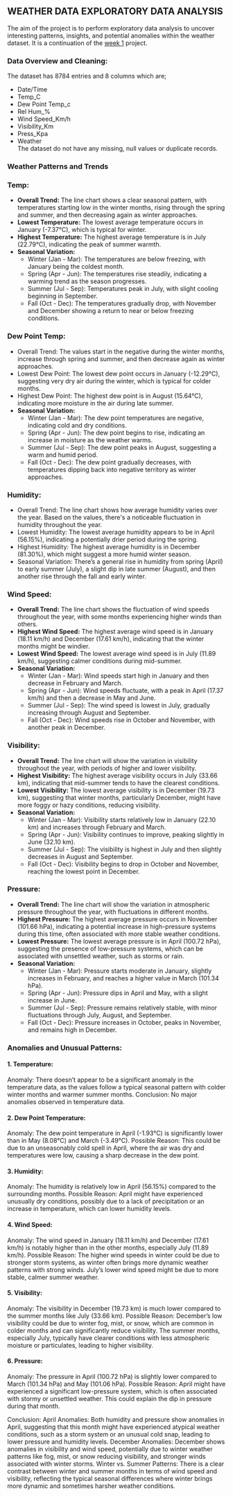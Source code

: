 ## WEATHER DATA EXPLORATORY DATA ANALYSIS
The aim of the project is to perform exploratory data analysis to uncover interesting patterns, insights, and potential anomalies within the weather dataset.
It is a continuation of the [week 1](https://github.com/MorganTheAnalyst/Lux-Academy-Week-1-Project-Python-Sql-for-Data-Science-and-Analysis) project.
### Data Overview and Cleaning:
The dataset has  8784 entries and 8 columns which are;
* Date/Time </br>
* Temp_C </br>
* Dew Point Temp_c </br>
* Rel Hum_% </br>
* Wind Speed_Km/h </br>
* Visibility_Km </br>
* Press_Kpa </br>
* Weather </br>
The dataset do not have any missing, null values or duplicate records.
### Weather Patterns and Trends
### Temp:
* **Overall Trend:** The line chart shows a clear seasonal pattern, with temperatures starting low in the winter months, rising through the spring and summer, and then decreasing again as winter approaches.
* **Lowest Temperature:** The lowest average temperature occurs in January (-7.37°C), which is typical for winter.
* **Highest Temperature:** The highest average temperature is in July (22.79°C), indicating the peak of summer warmth.
* **Seasonal Variation:**</br>
  * Winter (Jan - Mar): The temperatures are below freezing, with January being the coldest month.
  * Spring (Apr - Jun): The temperatures rise steadily, indicating a warming trend as the season progresses.
  * Summer (Jul - Sep): Temperatures peak in July, with slight cooling beginning in September.
  * Fall (Oct - Dec): The temperatures gradually drop, with November and December showing a return to near or below freezing     conditions.
### Dew Point Temp:
* Overall Trend: The values start in the negative during the winter months, increase through spring and summer, and then decrease again as winter approaches.
* Lowest Dew Point: The lowest dew point occurs in January (-12.29°C), suggesting very dry air during the winter, which is typical for colder months.
* Highest Dew Point: The highest dew point is in August (15.64°C), indicating more moisture in the air during late summer.</br>
* **Seasonal Variation:**
  * Winter (Jan - Mar): The dew point temperatures are negative, indicating cold and dry conditions.
  * Spring (Apr - Jun): The dew point begins to rise, indicating an increase in moisture as the weather warms.
  * Summer (Jul - Sep): The dew point peaks in August, suggesting a warm and humid period.
  * Fall (Oct - Dec): The dew point gradually decreases, with temperatures dipping back into negative territory as winter        approaches.
### Humidity:
* Overall Trend: The line chart shows how average humidity varies over the year. Based on the values, there's a noticeable fluctuation in humidity throughout the year.
* Lowest Humidity: The lowest average humidity appears to be in April (56.15%), indicating a potentially drier period during the spring.
* Highest Humidity: The highest average humidity is in December (81.30%), which might suggest a more humid winter season.
* Seasonal Variation: There’s a general rise in humidity from spring (April) to early summer (July), a slight dip in late summer (August), and then another rise through the fall and early winter.
### Wind Speed:
* **Overall Trend:** The line chart shows the fluctuation of wind speeds throughout the year, with some months experiencing higher winds than others.
* **Highest Wind Speed:** The highest average wind speed is in January (18.11 km/h) and December (17.61 km/h), indicating 
that the winter months might be windier.
* **Lowest Wind Speed:** The lowest average wind speed is in July (11.89 km/h), suggesting calmer conditions during mid-summer.
* **Seasonal Variation:** </br>
  * Winter (Jan - Mar): Wind speeds start high in January and then decrease in February and March.
  * Spring (Apr - Jun): Wind speeds fluctuate, with a peak in April (17.37 km/h) and then a decrease in May and June.
  * Summer (Jul - Sep): The wind speed is lowest in July, gradually increasing through August and September.
  * Fall (Oct - Dec): Wind speeds rise in October and November, with another peak in December.
### Visibility:
* **Overall Trend:** The line chart will show the variation in visibility throughout the year, with periods of higher and lower visibility.
* **Highest Visibility:** The highest average visibility occurs in July (33.66 km), indicating that mid-summer tends to have the clearest conditions.
* **Lowest Visibility:** The lowest average visibility is in December (19.73 km), suggesting that winter months, particularly December, might have more foggy or hazy conditions, reducing visibility.
* **Seasonal Variation:**</br>
  * Winter (Jan - Mar): Visibility starts relatively low in January (22.10 km) and increases through February and March.
  * Spring (Apr - Jun): Visibility continues to improve, peaking slightly in June (32.10 km).
  * Summer (Jul - Sep): The visibility is highest in July and then slightly decreases in August and September.
  * Fall (Oct - Dec): Visibility begins to drop in October and November, reaching the lowest point in December.
### Pressure:
* **Overall Trend:** The line chart will show the variation in atmospheric pressure throughout the year, with fluctuations in different months.
* **Highest Pressure:** The highest average pressure occurs in November (101.66 hPa), indicating a potential increase in high-pressure systems during this time, often associated with more stable weather conditions.
* **Lowest Pressure:** The lowest average pressure is in April (100.72 hPa), suggesting the presence of low-pressure systems, which can be associated with unsettled weather, such as storms or rain.
* **Seasonal Variation:** </br>
  * Winter (Jan - Mar): Pressure starts moderate in January, slightly increases in February, and reaches a higher value in 
    March (101.34 hPa).
  * Spring (Apr - Jun): Pressure dips in April and May, with a slight increase in June.
  * Summer (Jul - Sep): Pressure remains relatively stable, with minor fluctuations through July, August, and September.
  * Fall (Oct - Dec): Pressure increases in October, peaks in November, and remains high in December.
### Anomalies and Unusual Patterns:
#### 1. Temperature:
Anomaly: There doesn’t appear to be a significant anomaly in the temperature data, as the values follow a typical seasonal pattern with colder winter months and warmer summer months.
Conclusion: No major anomalies observed in temperature data.
#### 2. Dew Point Temperature:
Anomaly: The dew point temperature in April (-1.93°C) is significantly lower than in May (8.08°C) and March (-3.49°C).
Possible Reason: This could be due to an unseasonably cold spell in April, where the air was dry and temperatures were low, causing a sharp decrease in the dew point.
#### 3. Humidity:
Anomaly: The humidity is relatively low in April (56.15%) compared to the surrounding months.
Possible Reason: April might have experienced unusually dry conditions, possibly due to a lack of precipitation or an increase in temperature, which can lower humidity levels.
#### 4. Wind Speed:
Anomaly: The wind speed in January (18.11 km/h) and December (17.61 km/h) is notably higher than in the other months, especially July (11.89 km/h).
Possible Reason: The higher wind speeds in winter could be due to stronger storm systems, as winter often brings more dynamic weather patterns with strong winds. July’s lower wind speed might be due to more stable, calmer summer weather.
#### 5. Visibility:
Anomaly: The visibility in December (19.73 km) is much lower compared to the summer months like July (33.66 km).
Possible Reason: December’s low visibility could be due to winter fog, mist, or snow, which are common in colder months and can significantly reduce visibility. The summer months, especially July, typically have clearer conditions with less atmospheric moisture or particulates, leading to higher visibility.
#### 6. Pressure:
Anomaly: The pressure in April (100.72 hPa) is slightly lower compared to March (101.34 hPa) and May (101.06 hPa).
Possible Reason: April might have experienced a significant low-pressure system, which is often associated with stormy or unsettled weather. This could explain the dip in pressure during that month.



Conclusion:
April Anomalies: Both humidity and pressure show anomalies in April, suggesting that this month might have experienced atypical weather conditions, such as a storm system or an unusual cold snap, leading to lower pressure and humidity levels.
December Anomalies: December shows anomalies in visibility and wind speed, potentially due to winter weather patterns like fog, mist, or snow reducing visibility, and stronger winds associated with winter storms.
Winter vs. Summer Patterns: There is a clear contrast between winter and summer months in terms of wind speed and visibility, reflecting the typical seasonal differences where winter brings more dynamic and sometimes harsher weather conditions.
